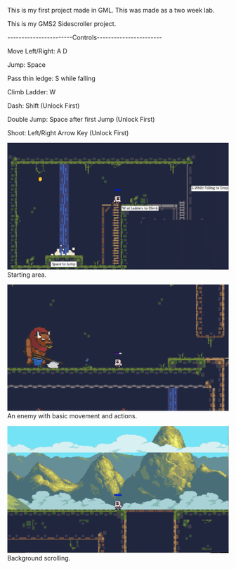 
This is my first project made in GML.
This was made as a two week lab.



This is my GMS2 Sidescroller project.

-----------------------Controls-----------------------

Move Left/Right: 	A  D

Jump:			Space

Pass thin ledge:	S while falling

Climb Ladder:		W

Dash:			Shift			(Unlock First)

Double Jump:		Space after first Jump	(Unlock First)

Shoot:			Left/Right Arrow Key	(Unlock First)


![Image1](https://github.com/etnishi/Portfolio/blob/main/SidescrollerSchoolProject/2022-05-15%2017_11_59-Created%20with%20GameMaker%20Studio%202.png?raw=true)
Starting area.

![Image2](https://github.com/etnishi/Portfolio/blob/main/SidescrollerSchoolProject/2022-05-15%2017_14_31-Created%20with%20GameMaker%20Studio%202.png?raw=true)
An enemy with basic movement and actions.

![Image3](https://github.com/etnishi/Portfolio/blob/main/SidescrollerSchoolProject/2022-05-15%2017_15_19-.png?raw=true)
Background scrolling.
